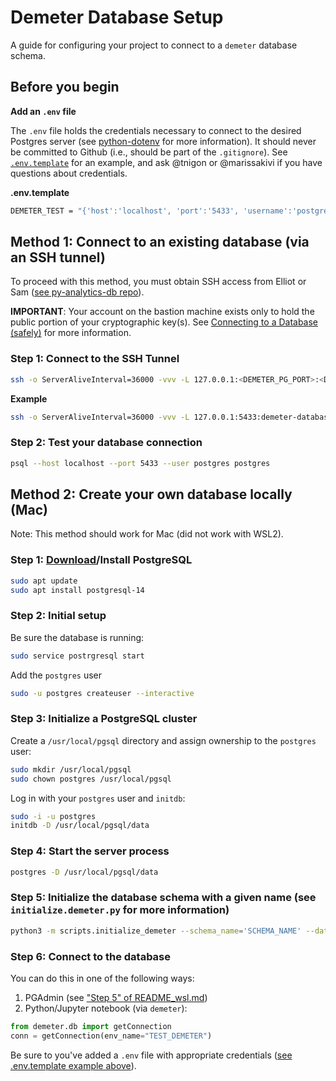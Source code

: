 # Demeter Database Setup
A guide for configuring your project to connect to a `demeter` database schema.

## Before you begin

**Add an `.env` file**

The `.env` file holds the credentials necessary to connect to the desired Postgres server (see [python-dotenv](https://github.com/theskumar/python-dotenv) for more information). It should never be committed to Github (i.e., should be part of the `.gitignore`). See [`.env.template`](https://github.com/SenteraLLC/demeter/blob/main/.env.template) for an example, and ask @tnigon or @marissakivi if you have questions about credentials.

**.env.template**
```bash
DEMETER_TEST = "{'host':'localhost', 'port':'5433', 'username':'postgres', 'password':'abc123', 'database':'postgres', 'schema_name':'test_demeter'}"
```

## Method 1: Connect to an existing database (via an SSH tunnel)

To proceed with this method, you must obtain SSH access from Elliot or Sam ([see py-analytics-db repo](https://github.com/SenteraLLC/py-analytics-db#credentials)).

**IMPORTANT**: Your account on the bastion machine exists only to hold the public portion of your cryptographic key(s). See [Connecting to a Database (safely)](https://sentera.atlassian.net/wiki/spaces/GML/pages/3173416965/Connecting+to+a+Database+safely#The-General-Problem) for more information.

### Step 1: Connect to the SSH Tunnel
``` bash
ssh -o ServerAliveInterval=36000 -vvv -L 127.0.0.1:<DEMETER_PG_PORT>:<DATABASE_NAME>:<SSH_PORT><AWS_ANALYTICS_BASTION_USERNAME>@<SSH_HOST>
```

**Example**
``` bash
ssh -o ServerAliveInterval=36000 -vvv -L 127.0.0.1:5433:demeter-database.cbqzrf0bsec9.us-east-1.rds.amazonaws.com:5432 myname@bastion-lt-lb-369902c3f6e57f00.elb.us-east-1.amazonaws.com
```

### Step 2: Test your database connection
``` bash
psql --host localhost --port 5433 --user postgres postgres
```

## Method 2: Create your own database locally (Mac)
Note: This method should work for Mac (did not work with WSL2).

### Step 1: [Download](https://www.postgresql.org/download/)/Install PostgreSQL
```bash
sudo apt update
sudo apt install postgresql-14
```

### Step 2: Initial setup

Be sure the database is running:
```bash
sudo service postrgresql start
```

Add the `postgres` user
```bash
sudo -u postgres createuser --interactive
```

### Step 3: Initialize a PostgreSQL cluster
Create a `/usr/local/pgsql` directory and assign ownership to the `postgres` user:
```bash
sudo mkdir /usr/local/pgsql
sudo chown postgres /usr/local/pgsql
```

Log in with your `postgres` user and `initdb`:
``` bash
sudo -i -u postgres
initdb -D /usr/local/pgsql/data
```

### Step 4: Start the server process
``` bash
postgres -D /usr/local/pgsql/data
```

### Step 5: Initialize the database schema with a given name (see `initialize.demeter.py` for more information)
``` bash
python3 -m scripts.initialize_demeter --schema_name='SCHEMA_NAME' --database_host='LOCAL'
```

### Step 6: Connect to the database
You can do this in one of the following ways:
1. PGAdmin (see ["Step 5" of README_wsl.md](https://github.com/SenteraLLC/demeter/blob/main/README_wsl.md#step-5-connect-to-wsls-postgres))
2. Python/Jupyter notebook (via `demeter`):


```python
from demeter.db import getConnection
conn = getConnection(env_name="TEST_DEMETER")
```

Be sure to you've added a `.env` file with appropriate credentials ([see .env.template example above](https://github.com/SenteraLLC/demeter/blob/main/README_db_setup.md#before-you-begin)).